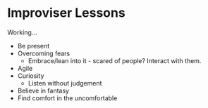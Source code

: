 # Improviser Lessons

Working...

- Be present
- Overcoming fears
  - Embrace/lean into it - scared of people? Interact with them.
- Agile
- Curiosity
  - Listen without judgement
- Believe in fantasy
- Find comfort in the uncomfortable
